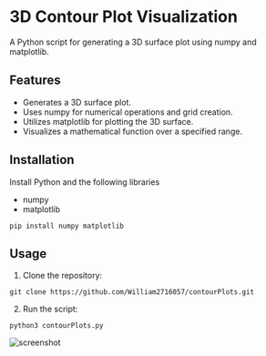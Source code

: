 # 3D Contour Plot Visualization

A Python script for generating a 3D surface plot using numpy and matplotlib.

## Features
- Generates a 3D surface plot.
- Uses numpy for numerical operations and grid creation.
- Utilizes matplotlib for plotting the 3D surface.
- Visualizes a mathematical function over a specified range.

## Installation
Install Python and the following libraries 

- numpy
- matplotlib

```
pip install numpy matplotlib
```

## Usage
1. Clone the repository:
```
git clone https://github.com/William2716057/contourPlots.git
```
2. Run the script:
```
python3 contourPlots.py
```

![screenshot](https://github.com/William2716057/contourPlots/assets/77903649/4c07974f-f37e-445b-9e94-89617a848292)
